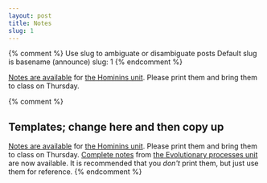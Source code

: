 ```yaml
---
layout: post
title: Notes
slug: 1
---
```


{% comment %} 
Use slug to ambiguate or disambiguate posts
Default slug is basename (announce)
slug: 1
{% endcomment %} 

[Notes are available](/materials/homo.handouts.pdf) for [the Hominins unit](/homo.html). Please print them and bring them to class on Thursday.

{% comment %} 
## Templates; change here and then copy up
[Notes are available](/materials/homo.handouts.pdf) for [the Hominins unit](/homo.html). Please print them and bring them to class on Thursday.
[Complete notes](/materials/homo.complete.pdf) from [the Evolutionary processes unit](/homo.html) are now available. It is recommended that you _don't_ print them, but just use them for reference.
{% endcomment %} 

